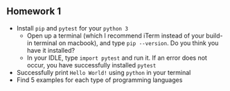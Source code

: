 Homework 1
-------
* Install `pip` and `pytest` for your `python 3`
  * Open up a terminal (which I recommend iTerm instead of your build-in terminal on macbook), and type `pip --version`. Do you think you have it installed?
  * In your IDLE, type `import pytest` and run it. If an error does not occur, you have successfully installed `pytest`
* Successfully print `Hello World!` using `python` in your terminal
* Find 5 examples for each type of programming languages
